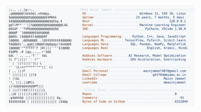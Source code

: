 <picture>
  <source srcset="https://raw.githubusercontent.com/mmazinjameel/mmazinjameel/main/dark_mode.svg?v=1749586347" media="(prefers-color-scheme: dark)">
  <img src="https://raw.githubusercontent.com/mmazinjameel/mmazinjameel/main/light_mode.svg?v=1749586347">
</picture>
